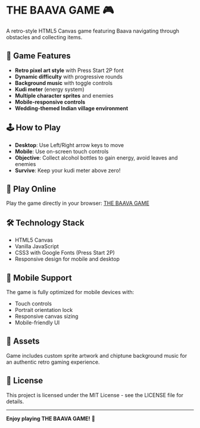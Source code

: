 # THE BAAVA GAME 🎮

A retro-style HTML5 Canvas game featuring Baava navigating through obstacles and collecting items.

## 🎯 Game Features

- **Retro pixel art style** with Press Start 2P font
- **Dynamic difficulty** with progressive rounds
- **Background music** with toggle controls
- **Kudi meter** (energy system) 
- **Multiple character sprites** and enemies
- **Mobile-responsive controls**
- **Wedding-themed Indian village environment**

## 🕹️ How to Play

- **Desktop**: Use Left/Right arrow keys to move
- **Mobile**: Use on-screen touch controls
- **Objective**: Collect alcohol bottles to gain energy, avoid leaves and enemies
- **Survive**: Keep your kudi meter above zero!

## 🚀 Play Online

Play the game directly in your browser: [THE BAAVA GAME](https://harshankara.github.io/Baavagame/)

## 🛠️ Technology Stack

- HTML5 Canvas
- Vanilla JavaScript
- CSS3 with Google Fonts (Press Start 2P)
- Responsive design for mobile and desktop

## 📱 Mobile Support

The game is fully optimized for mobile devices with:
- Touch controls
- Portrait orientation lock
- Responsive canvas sizing
- Mobile-friendly UI

## 🎨 Assets

Game includes custom sprite artwork and chiptune background music for an authentic retro gaming experience.

## 📄 License

This project is licensed under the MIT License - see the LICENSE file for details.

---

**Enjoy playing THE BAAVA GAME!** 🎉

